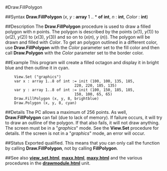 
#Draw.FillPolygon

##Syntax
**Draw.FillPolygon** (_x_, _y_  : **array** 1 .. * **of** **int**, _n_ : **int**, _Color_ : **int**)



##Description
The **Draw.FillPolygon** procedure is used to draw a filled polygon with _n_ points. The polygon is described by the points (_x_(1), _y_(1)) to (_x_(2), _y_(2)) to (_x_(3), _y_(3)) and so on to (_x_(_n_), _y_ (_n_)). The polygon will be drawn and filled with _Color_. 
To get an polygon outlined in a different color, use **Draw.FillPolygon** with the _Color_ parameter set to the fill color and then call **Draw.Polygon** with the _Color_ parameter set to the border color.



##Example
This program will create a filled octagon and display it in bright blue and then outline it in cyan.


        View.Set ("graphics")
        var x : array 1..8 of int := init (100, 100, 135, 185, 
                                   220, 220, 185, 135)
        var y : array 1..8 of int := init (100, 150, 185, 185,
                                   150, 100, 65, 65)
        Draw.FillPolygon (x, y, 8, brightblue)
        Draw.Polygon (x, y, 8, cyan)
##Details
The PC allows a maximum of 256 points. As well, **Draw.FillPolygon** can fail (due to lack of memory). If failure occurs, it will try to draw an outline of the polygon. If that also fails, it will not draw anything. 
The screen must be in a "_graphics_" mode. See the **View.Set** procedure for details. If the screen is not in a "_graphics_" mode, an error will occur.



##Status
Exported qualified.
This means that you can only call the function by calling **Draw.FillPolygon**, not by calling **FillPolygon**.



##See also
**[view_set.html](View.Set)**, **[maxx.html](maxx)**, **[maxy.html](maxy)** and the various procedures in the **[drawmodule.html](Draw)** unit.



